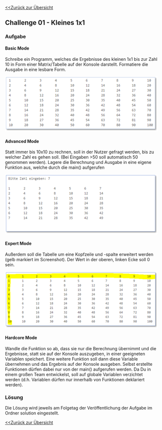 [<<Zurück zur Übersicht](https://github.com/codewiththomas/c-challenges)

## Challenge 01 - Kleines 1x1

### Aufgabe 

#### Basic Mode
Schreibe ein Programm, welches die Ergebnisse des kleinen 1x1 bis zur Zahl 10 in Form einer Matrix/Tabelle auf der Konsole darstellt. Formatiere die Ausgabe in eine lesbare Form.

![Erwartete Ausgabe Basic Mode](./images/output_basic.png)

#### Advanced Mode
Statt immer bis 10x10 zu rechnen, soll in der Nutzer gefragt werden, bis zu welcher Zahl es gehen soll. (Bei Eingaben >50 soll automatisch 50 genommen werden).
Lagere die Berechnung und Ausgabe in eine eigene Funktion aus, welche durch die main() aufgerufen 

![Erwartete Ausgabe Basic Mode](./images/output_advanced.png)

#### Expert Mode 
Außerdem soll die Tabelle um eine Kopfzeile und -spalte erweitert werden (gelb markiert im Screenshot). Der Wert in der oberen, linken Ecke soll 0 sein.

![Erwartete Ausgabe Basic Mode](./images/output_expert.png)

#### Hardcore Mode
Wandle die Funktion so ab, dass sie nur die Berechnung übernimmt und die Ergebnisse, statt sie auf der Konsole auszugeben, in einer geeigneten Variablen speichert.
Eine weitere Funktion soll dann diese Variable übernehmen und das Ergebnis auf der Konsole ausgeben.
Selbst erstellte Funktionen dürfen dabei nur von der main() aufgerufen werden. 
Da Du in einem großen Team entwickelst, soll auf globale Variablen verzichtet werden (d.h. Variablen dürfen nur innerhalb von Funktionen deklariert werden).


### Lösung

Die Lösung wird jeweils am Folgetag der Veröffentlichung der Aufgabe im Ordner solution eingestellt.

[<<Zurück zur Übersicht](https://github.com/codewiththomas/c-challenges)
